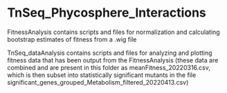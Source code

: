 # TnSeq_Phycosphere_Interactions

FitnessAnalysis contains scripts and files for normalization and calculating bootstrap estimates of fitness from a .wig file

TnSeq_dataAnalysis contains scripts and files for analyzing and plotting fitness data that has been output from the FitnessAnalysis (these data are combined and are present in this folder as meanFitness_20220316.csv, which is then subset into statistically significant mutants in the file significant_genes_grouped_Metabolism_filtered_20220413.csv)
